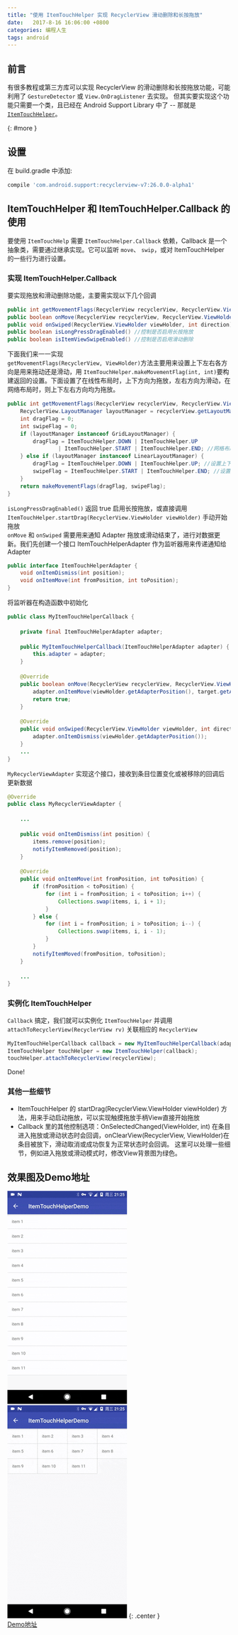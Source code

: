 ```yaml
---
title: "使用 ItemTouchHelper 实现 RecyclerView 滑动删除和长按拖放"
date:   2017-8-16 16:06:00 +0800
categories: 编程人生
tags: android
---
```


## 前言
有很多教程或第三方库可以实现 RecyclerView 的滑动删除和长按拖放功能，可能利用了 `GestureDetector` 或 `View.OnDragListener` 去实现。
但其实要实现这个功能只需要一个类，且已经在 Android Support Library 中了 -- 那就是 [`ItemTouchHelper`](https://developer.android.com/reference/android/support/v7/widget/helper/ItemTouchHelper.html)。
<!--more-->
[](){: #more }

## 设置
在 build.gradle 中添加:
~~~groovy
compile 'com.android.support:recyclerview-v7:26.0.0-alpha1'
~~~

## ItemTouchHelper 和 ItemTouchHelper.Callback 的使用
要使用 `ItemTouchHelp` 需要 `ItemTouchHelper.Callback` 依赖，Callback 是一个抽象类，需要通过继承实现。它可以监听 `move`、 `swip`，或对 ItemTouchHelper 的一些行为进行设置。

### 实现 ItemTouchHelper.Callback
要实现拖放和滑动删除功能，主要需实现以下几个回调
~~~java
public int getMovementFlags(RecyclerView recyclerView, RecyclerView.ViewHolder viewHolder) //控制滑动删除和拖放的方向
public boolean onMove(RecyclerView recyclerView, RecyclerView.ViewHolder viewHolder, RecyclerView.ViewHolder target) //拖放后回调
public void onSwiped(RecyclerView.ViewHolder viewHolder, int direction) //滑动完成后回调
public boolean isLongPressDragEnabled() //控制是否启用长按拖放
public boolean isItemViewSwipeEnabled() //控制是否启用滑动删除
~~~
下面我们来一一实现<br>
`getMovementFlags(RecyclerView, ViewHolder)`方法主要用来设置上下左右各方向是用来拖动还是滑动，用 `ItemTouchHelper.makeMovementFlag(int, int)`要构建返回的设置。下面设置了在线性布局时，上下方向为拖放，左右方向为滑动，在网络布局时，则上下左右方向均为拖放。
~~~java
public int getMovementFlags(RecyclerView recyclerView, RecyclerView.ViewHolder viewHolder) {
    RecyclerView.LayoutManager layoutManager = recyclerView.getLayoutManager();
    int dragFlag = 0;
    int swipeFlag = 0;
    if (layoutManager instanceof GridLayoutManager) {
        dragFlag = ItemTouchHelper.DOWN | ItemTouchHelper.UP
                | ItemTouchHelper.START | ItemTouchHelper.END; //网格布局的，则上下左右均为拖放
    } else if (layoutManager instanceof LinearLayoutManager) {
        dragFlag = ItemTouchHelper.DOWN | ItemTouchHelper.UP; //设置上下方向为拖放
        swipeFlag = ItemTouchHelper.START | ItemTouchHelper.END; //设置左右方向为滑动删除
    }
    return makeMovementFlags(dragFlag, swipeFlag);
}
~~~
`isLongPressDragEnabled()` 返回 true 启用长按拖放，或直接调用 `ItemTouchHelper.startDrag(RecyclerView.ViewHolder viewHolder)` 手动开始拖放<br>
`onMove` 和 `onSwiped` 需要用来通知 Adapter 拖放或滑动结束了，进行对数据更新。我们先创建一个接口 ItemTouchHelperAdapter 作为监听器用来传递通知给 Adapter
~~~java
public interface ItemTouchHelperAdapter {
    void onItemDismiss(int position);
    void onItemMove(int fromPosition, int toPosition);
}
~~~
将监听器在构造函数中初始化
~~~java
public class MyItemTouchHelperCallback {

    private final ItemTouchHelperAdapter adapter;

    public MyItemTouchHelperCallback(ItemTouchHelperAdapter adapter) {
        this.adapter = adapter;
    }

    @Override
    public boolean onMove(RecyclerView recyclerView, RecyclerView.ViewHolder viewHolder, RecyclerView.ViewHolder target) {
        adapter.onItemMove(viewHolder.getAdapterPosition(), target.getAdapterPosition());
        return true;
    }

    @Override
    public void onSwiped(RecyclerView.ViewHolder viewHolder, int direction) {
        adapter.onItemDismiss(viewHolder.getAdapterPosition());
    }
    ...
}
~~~
`MyRecyclerViewAdapter` 实现这个接口，接收到条目位置变化或被移除的回调后更新数据
~~~java
@Override
public class MyRecyclerViewAdapter {

    ...

    public void onItemDismiss(int position) {
        items.remove(position);
        notifyItemRemoved(position);
    }

    @Override
    public void onItemMove(int fromPosition, int toPosition) {
        if (fromPosition < toPosition) {
            for (int i = fromPosition; i < toPosition; i++) {
                Collections.swap(items, i, i + 1);
            }
        } else {
            for (int i = fromPosition; i > toPosition; i--) {
                Collections.swap(items, i, i - 1);
            }
        }
        notifyItemMoved(fromPosition, toPosition);
    }

    ...
}
~~~
### 实例化 ItemTouchHelper
`Callback` 搞定，我们就可以实例化 `ItemTouchHelper` 并调用 `attachToRecyclerView(RecyclerView rv)` 关联相应的 `RecyclerView`
~~~java
MyItemTouchHelperCallback callback = new MyItemTouchHelperCallback(adapter);
ItemTouchHelper touchHelper = new ItemTouchHelper(callback);
touchHelper.attachToRecyclerView(recyclerView);
~~~
Done!

### 其他一些细节
* ItemTouchHelper 的 startDrag(RecyclerView.ViewHolder viewHolder) 方法，用来手动启动拖放，可以实现触摸拖放手柄View直接开始拖放
* Callback 里的其他控制选项：OnSelectedChanged(ViewHolder, int) 在条目进入拖放或滑动状态时会回调，onClearView(RecyclerView, ViewHolder)在条目被放下，滑动取消或成功恢复为正常状态时会回调。
这里可以处理一些细节，例如进入拖放或滑动模式时，修改View背景图为绿色。

## 效果图及Demo地址
![](/assets/images/itemtouchhelper1.gif)
![](/assets/images/itemtouchhelper2.gif)
{: .center }
<br>
[Demo地址](https://github.com/molver/ItemTouchHelperDemo)

